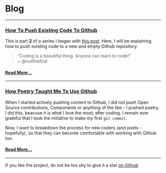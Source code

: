 <head>
  <!-- Information -->
  <meta name="author" content="Usheninte Dangana">
  <meta name="description" content="nullblogga | a tech blog for the JavaScript developer. Node.js hacks, info, advice and more.">
  <!-- Emojis -->
  <link href="https://afeld.github.io/emoji-css/emoji.css" rel="stylesheet">
  <!-- Global site tag (gtag.js) - Google Analytics -->
  <script async src="https://www.googletagmanager.com/gtag/js?id=UA-130472936-1"></script>
  <script>
    window.dataLayer = window.dataLayer || [];
    function gtag(){dataLayer.push(arguments);}
    gtag('js', new Date());

    gtag('config', 'UA-130472936-1');
  </script>
</head>

# <span style="text-decoration: underline; text-decoration-color: #fff;">Blog</span>

- - -

### [How To Push Existing Code To Github](./posts/12-03-2018_how-to-push-existing-code-to-github.md)

This is part **2** of a series I began with [this post](./posts/12-03-2018_how-poetry-taught-me-to-use-github.md). Here, I will be explaining how to push existing code to a new and empty Github repository.

<blockquote>
  "Coding is a beautiful thing. Anyone can learn to code!"
  <br />
  ~ @nullthefirst
  <p> </p>
</blockquote>

#### [Read More...](./posts/12-03-2018_how-to-push-existing-code-to-github.md)

- - -

### [How Poetry Taught Me To Use Github](./posts/12-03-2018_how-poetry-taught-me-to-use-github.md)

When I started actively pushing content to Github, I did not push Open Source contributions, Components or anything of the like - I pushed poetry. I did this, beacuse it is what I love the most, after coding. I remain ever grateful that I took the initiative to make my first `git commit`.  

Now, I want to breakdown the process for new coders (and poets - hopefully), so that they can become comfortable with working with Github too.

#### [Read More...](./posts/12-03-2018_how-poetry-taught-me-to-use-github.md)

- - -

If you like the project, do not be too shy to give it a star <i class="em em-star2"></i> [on Github](https://github.com/Usheninte/nullblogga) 